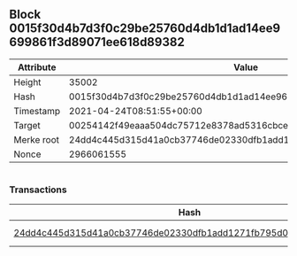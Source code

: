 ## Block 0015f30d4b7d3f0c29be25760d4db1d1ad14ee9699861f3d89071ee618d89382

Attribute | Value
--- | ---
Height | 35002
Hash | 0015f30d4b7d3f0c29be25760d4db1d1ad14ee9699861f3d89071ee618d89382
Timestamp | 2021-04-24T08:51:55+00:00
Target | 00254142f49eaaa504dc75712e8378ad5316cbcead634704b3734b6271167cc4
Merke root | 24dd4c445d315d41a0cb37746de02330dfb1add1271fb795d01b1a21677e85ab
Nonce | 2966061555

```

```

### Transactions

Hash | Amount
--- | ---
[24dd4c445d315d41a0cb37746de02330dfb1add1271fb795d01b1a21677e85ab](24dd4c445d315d41a0cb37746de02330dfb1add1271fb795d01b1a21677e85ab.md) | 10.00000000 SKEPTI 
